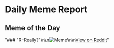 # Daily Meme Report

## Meme of the Day
"### \"R-Really?\"\n\n![Meme](https://i.redd.it/v5m4wvvsgk3e1.png)\n\n[View on Reddit](https://redd.it/1h1nep9)"
